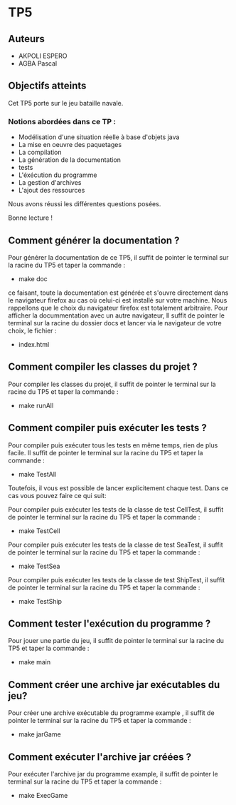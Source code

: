 
# TP5

## Auteurs

- AKPOLI ESPERO
- AGBA Pascal

## Objectifs atteints
Cet TP5 porte sur le jeu bataille navale.
### Notions abordées dans ce TP :
- Modélisation d'une situation réelle à base d'objets java
- La mise en oeuvre des paquetages
- La compilation
- La génération de la documentation
- tests
- L'éxécution du programme
- La gestion d'archives
- L'ajout des ressources


Nous avons réussi les différentes questions posées.

Bonne lecture !
## Comment générer la documentation ?
Pour générer la documentation de ce TP5, il suffit de pointer le terminal sur la racine du TP5 et taper la commande :
- make doc

ce faisant, toute la documentation est générée et s'ouvre directement dans le navigateur firefox au cas où celui-ci est installé sur votre machine. Nous rappellons que le choix du navigateur firefox est totalement arbitraire.
Pour afficher la docummentation avec un autre navigateur, Il suffit de pointer le terminal sur la racine du dossier docs et lancer via le navigateur de votre choix, le fichier :
- index.html


## Comment compiler les classes du projet ?
Pour compiler les classes du projet, il suffit de pointer le terminal sur la racine du TP5 et taper la commande :

- make runAll

## Comment compiler puis exécuter les tests ?
Pour compiler puis exécuter tous les tests en même temps, rien de plus facile. Il suffit de pointer le terminal sur la racine du TP5 et taper la commande :
- make TestAll

Toutefois, il vous est possible de lancer explicitement chaque test. Dans ce cas vous pouvez faire ce qui suit:

Pour compiler puis exécuter les tests de la classe de test CellTest, il suffit de pointer le terminal sur la racine du TP5 et taper la commande :
- make TestCell

Pour compiler puis exécuter les tests de la classe de test SeaTest, il suffit de pointer le terminal sur la racine du TP5 et taper la commande :
- make TestSea

Pour compiler puis exécuter les tests de la classe de test ShipTest, il suffit de pointer le terminal sur la racine du TP5 et taper la commande :
- make TestShip

## Comment tester l'exécution du programme ?
Pour jouer une partie du jeu, il suffit de pointer le terminal sur la racine du TP5 et taper la commande :
- make main

## Comment créer une archive jar exécutables du jeu?
Pour créer une archive exécutable du programme example , il suffit de pointer le terminal sur la racine du TP5 et taper la commande :
- make jarGame

## Comment exécuter l'archive jar créées ?
Pour exécuter l'archive jar du programme example, il suffit de pointer le terminal sur la racine du TP5 et taper la commande :
- make ExecGame

